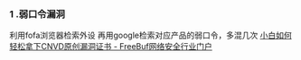 ### 1 .弱口令漏洞
利用fofa浏览器检索外设
再用google检索对应产品的弱口令，多混几次
[小白如何轻松拿下CNVD原创漏洞证书 - FreeBuf网络安全行业门户](https://www.freebuf.com/articles/web/260261.html)